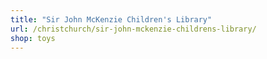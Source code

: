 ```yaml
---
title: "Sir John McKenzie Children's Library"
url: /christchurch/sir-john-mckenzie-childrens-library/
shop: toys
---
```

